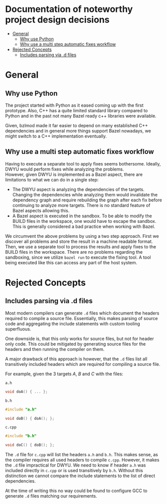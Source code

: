 # Documentation of noteworthy project design decisions <!-- omit in toc -->

- [General](#general)
  - [Why use Python](#why-use-python)
  - [Why use a multi step automatic fixes workflow](#why-use-a-multi-step-automatic-fixes-workflow)
- [Rejected Concepts](#rejected-concepts)
  - [Includes parsing via .d files](#includes-parsing-via-d-files)

# General

## Why use Python

The project started with Python as it eased coming up with the first prototype.
Also, C++ has a quite limited standard library compared to Python and in the past not many Bazel ready c++ libraries were available.

Given, bzlmod made it far easier to depend on many established C++ dependencies and in general more things support Bazel nowadays, we might switch to a C++ implementation eventually.

## Why use a multi step automatic fixes workflow

Having to execute a separate tool to apply fixes seems bothersome.
Ideally, DWYU would perform fixes while analyzing the problems.<br>
However, given DWYU is implemented as a Bazel aspect, there are limitations to what we can do in a single step:

- The DWYU aspect is analyzing the dependencies of the targets.
  Changing the dependencies while analyzing them would invalidate the dependency graph and require rebuilding the graph after each fix before continuing to analyze more targets.
  There is no standard feature of Bazel aspects allowing this.
- A Bazel aspect is executed in the sandbox.
  To be able to modify the BUILD files in the workspace, one would have to escape the sandbox.
  This is generally considered a bad practice when working with Bazel.

We circumvent the above problems by using a two step approach.
First we discover all problems and store the result in a machine readable format.
Then, we use a separate tool to process the results and apply fixes to the BUILD files in the workspace.
There are no problems regarding the sandboxing, since we utilize `bazel run` to execute the fixing tool.
A tool being executed like this can access any part of the host system.

# Rejected Concepts

## Includes parsing via .d files

Most modern compilers can generate `.d` files which document the headers required to compile a source file.
Essentially, this makes parsing of source code and aggregating the include statements with custom tooling superfluous.

One downside is, that this only works for source files, but not for header only code.
This could be mitigated by generating source files for the headers and then running the compiler on them.

A major drawback of this approach is however, that the `.d` files list all transitively included headers which are required for compiling a source file.

For example, given the 3 targets _A_, _B_ and _C_ with the files:

`a.h`

```c++
void doA() { ... };
```

`b.h`

```c++
#include "a.h"

void doB() { doA(); };
```

`c.cpp`

```c++
#include "b.h"

void doC() { doB(); };
```

The `.d` file for `c.cpp` will list the headers `a.h` and `b.h`.
This makes sense, as the compiler requires all used headers to compile `c.cpp`.
However, it makes the `.d` file impractical for DWYU.
We need to know if header `a.h` was included directly in `c.cpp` or is used transitively by `b.h`.
Without this distinction we cannot compare the include statements to the list of direct dependencies.

At the time of writing this no way could be found to configure GCC to generate `.d` files matching our requirements.
